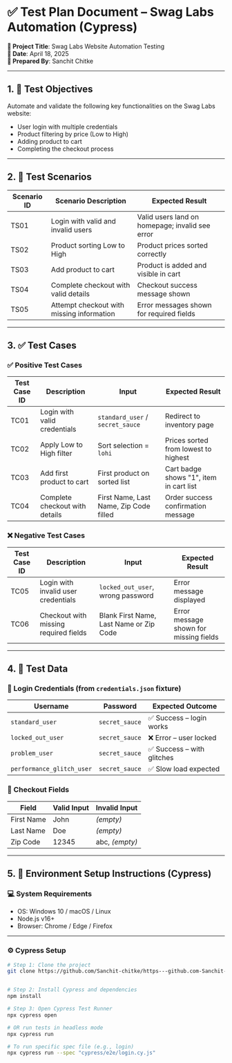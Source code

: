 # ✅ Test Plan Document – Swag Labs Automation (Cypress)

**🧪 Project Title**: Swag Labs Website Automation Testing  
**📅 Date**: April 18, 2025  
**👤 Prepared By**: Sanchit Chitke

---

## 1. 🎯 Test Objectives

Automate and validate the following key functionalities on the Swag Labs website:

- User login with multiple credentials
- Product filtering by price (Low to High)
- Adding product to cart
- Completing the checkout process

---

## 2. 📌 Test Scenarios

| Scenario ID | Scenario Description                            | Expected Result                           |
|-------------|--------------------------------------------------|-------------------------------------------|
| TS01        | Login with valid and invalid users              | Valid users land on homepage; invalid see error |
| TS02        | Product sorting Low to High                     | Product prices sorted correctly           |
| TS03        | Add product to cart                             | Product is added and visible in cart      |
| TS04        | Complete checkout with valid details            | Checkout success message shown            |
| TS05        | Attempt checkout with missing information       | Error messages shown for required fields  |

---

## 3. ✅ Test Cases

### ✅ Positive Test Cases

| Test Case ID | Description                       | Input                                 | Expected Result                         |
|--------------|-----------------------------------|----------------------------------------|-----------------------------------------|
| TC01         | Login with valid credentials      | `standard_user` / `secret_sauce`       | Redirect to inventory page              |
| TC02         | Apply Low to High filter          | Sort selection = `lohi`                | Prices sorted from lowest to highest    |
| TC03         | Add first product to cart         | First product on sorted list           | Cart badge shows "1", item in cart list |
| TC04         | Complete checkout with details    | First Name, Last Name, Zip Code filled | Order success confirmation message      |

### ❌ Negative Test Cases

| Test Case ID | Description                              | Input                                       | Expected Result                             |
|--------------|------------------------------------------|---------------------------------------------|---------------------------------------------|
| TC05         | Login with invalid user credentials      | `locked_out_user`, wrong password           | Error message displayed                      |
| TC06         | Checkout with missing required fields    | Blank First Name, Last Name or Zip Code     | Error message shown for missing fields       |

---

## 4. 🧾 Test Data

### 🔐 Login Credentials (from `credentials.json` fixture)

| Username           | Password       | Expected Outcome         |
|--------------------|----------------|--------------------------|
| `standard_user`    | `secret_sauce` | ✅ Success – login works |
| `locked_out_user`  | `secret_sauce` | ❌ Error – user locked   |
| `problem_user`     | `secret_sauce` | ✅ Success – with glitches |
| `performance_glitch_user` | `secret_sauce` | ✅ Slow load expected     |

### 🛒 Checkout Fields

| Field        | Valid Input | Invalid Input |
|--------------|-------------|----------------|
| First Name   | John        | *(empty)*      |
| Last Name    | Doe         | *(empty)*      |
| Zip Code     | 12345       | abc, *(empty)* |

---

## 5. 🧰 Environment Setup Instructions (Cypress)

### 💻 System Requirements
- OS: Windows 10 / macOS / Linux
- Node.js v16+
- Browser: Chrome / Edge / Firefox

---

### ⚙️ Cypress Setup

```bash
# Step 1: Clone the project
git clone https://github.com/Sanchit-chitke/https---github.com-Sanchit-chitke-Test-Automation.git


# Step 2: Install Cypress and dependencies
npm install

# Step 3: Open Cypress Test Runner
npx cypress open

# OR run tests in headless mode
npx cypress run

# To run specific spec file (e.g., login)
npx cypress run --spec "cypress/e2e/login.cy.js"
